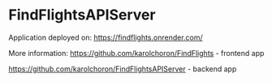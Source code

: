 # FindFlightsAPIServer

Application deployed on:
https://findflights.onrender.com/


More information:
https://github.com/karolchoron/FindFlights - frontend app

https://github.com/karolchoron/FindFlightsAPIServer - backend app 
